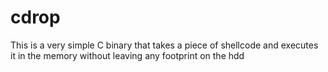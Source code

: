 # cdrop
This is a very simple C binary that takes a piece of shellcode and executes it in the memory without leaving any footprint on the hdd
